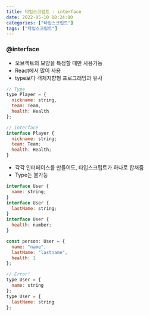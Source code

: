 ```yaml
---
title: 타입스크립트 - interface
date: 2022-05-10 18:24:00
categories: ["타입스크립트"]
tags: ["타입스크립트"]
---
```


### @interface

- 오브젝트의 모양을 특정할 때만 사용가능
- React에서 많이 사용
- type보다 객체지향형 프로그래밍과 유사

```js
// Type
type Player = {
  nickname: string,
  team: Team,
  health: Health
};
```

```js
// interface
interface Player {
  nickname: string;
  team: Team;
  health: Health;
}
```

- 각각 인터페이스를 만들어도, 타입스크립트가 하나로 합쳐줌
- Type는 불가능

```js
interface User {
  name: string;
}
interface User {
  lastName: string;
}
interface User {
  health: number;
}

const person: User = {
  name: "name",
  lastName: "lastname",
  health: 1
};
```

```js
// Error!
type User = {
  name: string
};
type User = {
  lastName: string
};
```
